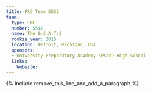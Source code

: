 ```yaml
---
title: FRC Team 5532
team:
  type: FRC
  number: 5532
  name: The G.O.A.T.S
  rookie_year: 2015
  location: Detroit, Michigan, USA
  sponsors:
  - University Preparatory Academy (Psad)-High School
  links:
    Website:
---
```


{% include remove_this_line_and_add_a_paragraph %}